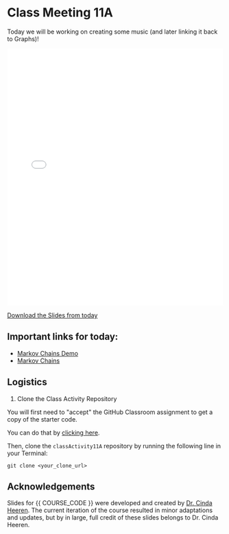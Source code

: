 # Class Meeting 11A

Today we will be working on creating some music (and later linking it back to Graphs)!

<div>
<iframe src="../../Lec16_MHall.pdf" width="100%" height="600px" frameBorder="0"> </iframe>
</div>

[Download the Slides from today](https://github.com/ubc-cs/cpsc203/raw/main/files/Lec16_MHall.pdf)

## Important links for today:

- [Markov Chains Demo](http://setosa.io/markov)
- [Markov Chains](https://brilliant.org/wiki/markov-chains/)

<!-- 
## Optional links for today
-->

## Logistics

1. Clone the Class Activity Repository

You will first need to "accept" the GitHub Classroom assignment to get a copy of the starter code.

You can do that by [clicking here](https://classroom.github.com/a/ShgbwvAQ).

Then, clone the `classActivity11A` repository by running the following line in your Terminal:

```
git clone <your_clone_url>
```

## Acknowledgements

Slides for {{ COURSE_CODE }} were developed and created by [Dr. Cinda Heeren](https://www.cs.ubc.ca/people/cinda-heeren). The current iteration of the course resulted in minor adaptations and updates, but by in large, full credit of these slides belongs to Dr. Cinda Heeren.